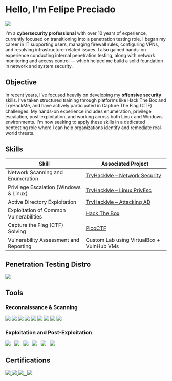 # Hello, I'm Felipe Preciado
<a href="https://www.linkedin.com/in/felipe-preciado-vel%C3%A1zquez-a78470b4/"><img src="https://img.shields.io/badge/-LinkedIn-0072b1?&style=for-the-badge&logo=linkedin&logoColor=white" /></a>

I'm a **cybersecurity professional** with over 10 years of experience, currently focused on transitioning into a penetration testing role. I began my career in IT supporting users, managing firewall rules, configuring VPNs, and resolving infrastructure-related issues. I also gained hands-on experience conducting internal penetration testing, along with network monitoring and access control — which helped me build a solid foundation in network and system security.

## Objective

In recent years, I’ve focused heavily on developing my **offensive security** skills. I’ve taken structured training through platforms like Hack The Box and TryHackMe, and have actively participated in Capture The Flag (CTF) challenges. My hands-on experience includes enumeration, privilege escalation, post-exploitation, and working across both Linux and Windows environments. I'm now seeking to apply these skills in a dedicated pentesting role where I can help organizations identify and remediate real-world threats.

## Skills

| Skill                                         | Associated Project                                 |
|----------------------------------------------|----------------------------------------------------|
| Network Scanning and Enumeration              | <a href="https://tryhackme.com/room/networksecurity">TryHackMe – Network Security</a> |
| Privilege Escalation (Windows & Linux)        | <a href="https://tryhackme.com/room/linprivesc">TryHackMe – Linux PrivEsc</a> |
| Active Directory Exploitation                 | <a href="https://tryhackme.com/room/attackingad">TryHackMe – Attacking AD</a> |
| Exploitation of Common Vulnerabilities        | <a href="https://www.hackthebox.com/">Hack The Box</a> |
| Capture the Flag (CTF) Solving                | <a href="https://picoctf.org/">PicoCTF</a> |
| Vulnerability Assessment and Reporting        | Custom Lab using VirtualBox + VulnHub VMs          |

## Penetration Testing Distro
<div>
    <img src="https://img.shields.io/badge/-Kali%20Linux-557C94?&style=for-the-badge&logo=Kali-Linux&logoColor=white" /><br />
</div>

## Tools

### Reconnaissance & Scanning
<div>
    <img src="https://img.shields.io/badge/-Nmap-10999F?&style=for-the-badge&logo=Nmap&logoColor=white" />
    <img src="https://img.shields.io/badge/-Netcat-1D1D1D?&style=for-the-badge&logo=gnu&logoColor=white" />
    <img src="https://img.shields.io/badge/-DNSrecon-F17A0A?&style=for-the-badge&logoColor=white" />
    <img src="https://img.shields.io/badge/-Shodan-E22E2A?&style=for-the-badge&logo=Shodan&logoColor=white" />
    <img src="https://img.shields.io/badge/-Burp%20Suite-4E5D6C?&style=for-the-badge&logo=BurpSuite&logoColor=white" />
    <img src="https://img.shields.io/badge/-Nikto-0078D7?&style=for-the-badge&logo=nikto&logoColor=white" />
    <img src="https://img.shields.io/badge/-WhatWeb-5A5A5A?&style=for-the-badge&logoColor=white" />
    <img src="https://img.shields.io/badge/-Gobuster-2A2A2A?&style=for-the-badge&logoColor=white" />
    <img src="https://img.shields.io/badge/-FFUF-3C6E71?&style=for-the-badge&logoColor=white" />
</div>

### Exploitation and Post-Exploitation
<div>
    <img src="https://img.shields.io/badge/-Hashcat-4C1F70?&style=for-the-badge&logo=hashicorp&logoColor=white" />  
    <img src="https://img.shields.io/badge/-Mimikatz-1F1F1F?&style=for-the-badge&logo=windows&logoColor=white" />  
    <img src="https://img.shields.io/badge/-Ligolo-0E79B2?&style=for-the-badge&logo=gnu&logoColor=white" />  
    <img src="https://img.shields.io/badge/-BloodHound-720026?&style=for-the-badge&logo=windows&logoColor=white" />  
    <img src="https://img.shields.io/badge/-SearchSploit-007ACC?&style=for-the-badge&logo=exploitdb&logoColor=white" />  
    <img src="https://img.shields.io/badge/-Impacket-EE4C2C?&style=for-the-badge&logo=python&logoColor=white" />
</div>


## Certifications
<div>
    <a href="https://www.credly.com/badges/c69a9be8-b47d-459d-b25b-3a72e396bd14/public_url"><img src="https://img.shields.io/badge/-Cisco%20Firepower-EE0000?&style=for-the-badge&logo=cisco&logoColor=white" />
    <a href="https://www.credly.com/badges/23ee3a9f-c128-4028-865b-117b5911c9d4/public_url"><img src="https://img.shields.io/badge/-Splunk-FF7300?&style=for-the-badge&logo=Splunk&logoColor=white" />
    <img src="https://img.shields.io/badge/-Guardicore-00A6F3?&style=for-the-badge&logo=guardicore&logoColor=white" />  
    <img src="https://img.shields.io/badge/-Fortinet-ED1C24?&style=for-the-badge&logo=fortinet&logoColor=white" />    
</div>
